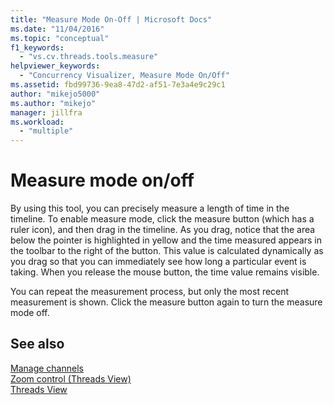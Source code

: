 ```yaml
---
title: "Measure Mode On-Off | Microsoft Docs"
ms.date: "11/04/2016"
ms.topic: "conceptual"
f1_keywords: 
  - "vs.cv.threads.tools.measure"
helpviewer_keywords: 
  - "Concurrency Visualizer, Measure Mode On/Off"
ms.assetid: fbd99736-9ea8-47d2-af51-7e3a4e9c29c1
author: "mikejo5000"
ms.author: "mikejo"
manager: jillfra
ms.workload: 
  - "multiple"
---
```

# Measure mode on/off
By using this tool, you can precisely measure a length of time in the timeline. To enable measure mode, click the measure button (which has a ruler icon), and then drag in the timeline. As you drag, notice that the area below the pointer is highlighted in yellow and the time measured appears in the toolbar to the right of the button. This value is calculated dynamically as you drag so that you can immediately see how long a particular event is taking. When you release the mouse button, the time value remains visible.  
  
 You can repeat the measurement process, but only the most recent measurement is shown. Click the measure button again to turn the measure mode off.  
  
## See also  
 [Manage channels](../profiling/manage-channels.md)   
 [Zoom control (Threads View)](../profiling/zoom-control-threads-view.md)   
 [Threads View](../profiling/threads-view-parallel-performance.md)